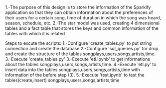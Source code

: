 1.-The purpose of this design is to store the information of the Sparkify application so that they can obtain information about the preferences of their users for a certain song, time of duration in which the song was heard, season, schedule, etc.
2.-The star model was used, creating 4 dimensional tables and a fact table that stores the keys and common information of the tables with which it is related

Steps to excute the scripts:
1.-Configure 'create_tables.py' to put string connection and create the database
2.-Configure 'sql_queries.py' for drop and create the structure of the tables songplays,users,songs,artists,time.
3.-Execute 'create_tables.py' 
3.-Execute 'etl.ipynb' to get informations about the tables songplays,users,songs,artists,time.
4.-Execute 'etl.py' to insert data into the tables songplays,users,songs,artists,time with information of the before step (3).
5.-Execute 'test.ipynb' to test the tables(create,insert) songplays,users,songs,artists,time 



